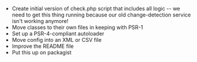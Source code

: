 * Create initial version of check.php script that includes all logic -- we need to get this thing running because our old change-detection service isn't working anymore!
* Move classes to their own files in keeping with PSR-1
* Set up a PSR-4-compliant autoloader
* Move config into an XML or CSV file
* Improve the README file
* Put this up on packagist
